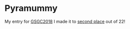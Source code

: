# Pyramummy
My entry for [GSGC2018](https://gynvael.coldwind.pl/?lang=en&id=686)
I made it to [second place](https://gynvael.coldwind.pl/?lang=en&id=687) out of 22! 
